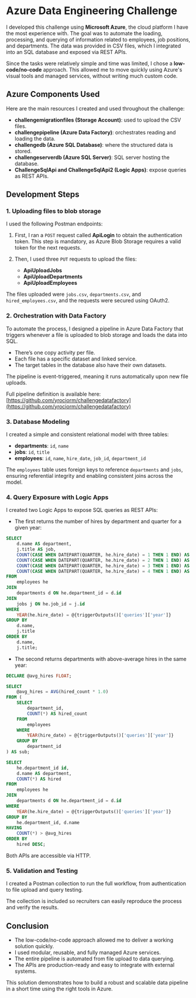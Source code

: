# Azure Data Engineering Challenge

I developed this challenge using **Microsoft Azure**, the cloud platform I have the most experience with. The goal was to automate the loading, processing, and querying of information related to employees, job positions, and departments. The data was provided in CSV files, which I integrated into an SQL database and exposed via REST APIs.

Since the tasks were relatively simple and time was limited, I chose a **low-code/no-code** approach. This allowed me to move quickly using Azure's visual tools and managed services, without writing much custom code.

## Azure Components Used

Here are the main resources I created and used throughout the challenge:

- **challengemigrationfiles (Storage Account)**: used to upload the CSV files.
- **challengepipeline (Azure Data Factory)**: orchestrates reading and loading the data.
- **challengedb (Azure SQL Database)**: where the structured data is stored.
- **challengeserverdb (Azure SQL Server)**: SQL server hosting the database.
- **ChallengeSqlApi and ChallengeSqlApi2 (Logic Apps)**: expose queries as REST APIs.

## Development Steps

### 1. Uploading files to blob storage

I used the following Postman endpoints:

1. First, I ran a `POST` request called **ApiLogin** to obtain the authentication token. This step is mandatory, as Azure Blob Storage requires a valid token for the next requests.

2. Then, I used three `PUT` requests to upload the files:
   - **ApiUploadJobs**
   - **ApiUploadDepartments**
   - **ApiUploadEmployees**

The files uploaded were `jobs.csv`, `departments.csv`, and `hired_employees.csv`, and the requests were secured using OAuth2.

### 2. Orchestration with Data Factory

To automate the process, I designed a pipeline in Azure Data Factory that triggers whenever a file is uploaded to blob storage and loads the data into SQL.

- There’s one copy activity per file.
- Each file has a specific dataset and linked service.
- The target tables in the database also have their own datasets.

The pipeline is event-triggered, meaning it runs automatically upon new file uploads.

Full pipeline definition is available here:  
[https://github.com/yrociorm/challengedatafactory](https://github.com/yrociorm/challengedatafactory)

### 3. Database Modeling

I created a simple and consistent relational model with three tables:

- **departments**: `id`, `name`
- **jobs**: `id`, `title`
- **employees**: `id`, `name`, `hire_date`, `job_id`, `department_id`

The `employees` table uses foreign keys to reference `departments` and `jobs`, ensuring referential integrity and enabling consistent joins across the model.

### 4. Query Exposure with Logic Apps

I created two Logic Apps to expose SQL queries as REST APIs:

- The first returns the number of hires by department and quarter for a given year:

```sql
SELECT
    d.name AS department,
    j.title AS job,
    COUNT(CASE WHEN DATEPART(QUARTER, he.hire_date) = 1 THEN 1 END) AS Q1,
    COUNT(CASE WHEN DATEPART(QUARTER, he.hire_date) = 2 THEN 1 END) AS Q2,
    COUNT(CASE WHEN DATEPART(QUARTER, he.hire_date) = 3 THEN 1 END) AS Q3,
    COUNT(CASE WHEN DATEPART(QUARTER, he.hire_date) = 4 THEN 1 END) AS Q4
FROM
    employees he
JOIN
    departments d ON he.department_id = d.id
JOIN
    jobs j ON he.job_id = j.id
WHERE
    YEAR(he.hire_date) = @{triggerOutputs()['queries']['year']}
GROUP BY
    d.name,
    j.title
ORDER BY
    d.name,
    j.title;
```

- The second returns departments with above-average hires in the same year:

```sql
DECLARE @avg_hires FLOAT;

SELECT
    @avg_hires = AVG(hired_count * 1.0)
FROM (
    SELECT
        department_id,
        COUNT(*) AS hired_count
    FROM
        employees
    WHERE
        YEAR(hire_date) = @{triggerOutputs()['queries']['year']}
    GROUP BY
        department_id
) AS sub;

SELECT
    he.department_id id,
    d.name AS department,
    COUNT(*) AS hired
FROM
    employees he
JOIN
    departments d ON he.department_id = d.id
WHERE
    YEAR(he.hire_date) = @{triggerOutputs()['queries']['year']}
GROUP BY
    he.department_id, d.name
HAVING
    COUNT(*) > @avg_hires
ORDER BY
    hired DESC;
```

Both APIs are accessible via HTTP.

### 5. Validation and Testing

I created a Postman collection to run the full workflow, from authentication to file upload and query testing.

The collection is included so recruiters can easily reproduce the process and verify the results.

## Conclusion

- The low-code/no-code approach allowed me to deliver a working solution quickly.
- I used modular, reusable, and fully managed Azure services.
- The entire pipeline is automated from file upload to data querying.
- The APIs are production-ready and easy to integrate with external systems.

This solution demonstrates how to build a robust and scalable data pipeline in a short time using the right tools in Azure.
